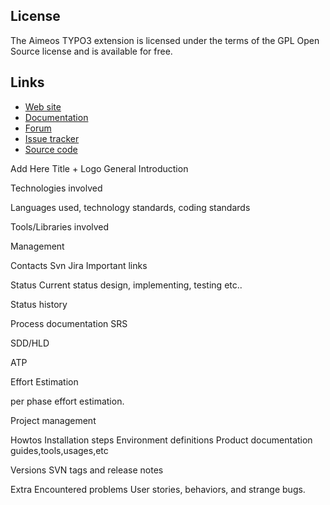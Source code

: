 
## License

The Aimeos TYPO3 extension is licensed under the terms of the GPL Open Source
license and is available for free.

## Links

* [Web site](https://aimeos.org/integrations/typo3-shop-extension/)
* [Documentation](https://aimeos.org/docs/TYPO3)
* [Forum](https://aimeos.org/help/typo3-extension-f16/)
* [Issue tracker](https://github.com/aimeos/aimeos-typo3/issues)
* [Source code](https://github.com/aimeos/aimeos-typo3)


Add Here Title + Logo
General
Introduction

Technologies involved

Languages used, technology standards, coding standards

Tools/Libraries involved

Management

Contacts
Svn
Jira
Important links

Status
Current status
design, implementing, testing etc..

Status history

Process documentation
SRS

SDD/HLD

ATP

Effort Estimation

per phase effort estimation.

Project management

Howtos
Installation steps
Environment definitions
Product documentation
guides,tools,usages,etc

Versions
SVN tags and release notes

Extra
Encountered problems
User stories, behaviors, and strange bugs.
